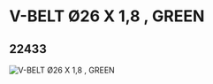 # V-BELT Ø26 X 1,8 , GREEN
## 22433
![V-BELT Ø26 X 1,8 , GREEN](https://lc-www-live-s.legocdn.com/media/bricks/5/2/4125332.jpg)